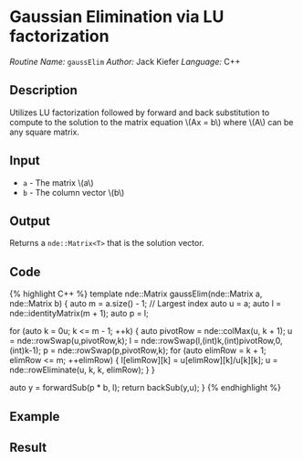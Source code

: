# Gaussian Elimination via LU factorization
*Routine Name:* ``gaussElim``
*Author:* Jack Kiefer
*Language:* C++

## Description

Utilizes LU factorization followed by forward and back substitution to compute to the solution to the matrix equation \\(Ax = b\\) where \\(A\\) can be any square matrix.

## Input

* ``a`` - The matrix \\(a\\)
* ``b`` - The column vector \\(b\\)

## Output 

Returns a ``nde::Matrix<T>`` that is the solution vector.

## Code

{% highlight C++ %}
template <typename T>
nde::Matrix<T> gaussElim(nde::Matrix<T> a, nde::Matrix<T> b)
{
  auto m = a.size() - 1; // Largest index
  auto u = a; 
  auto l = nde::identityMatrix<T>(m + 1);
  auto p = l;

  for (auto k = 0u; k <= m - 1; ++k)
  {
    auto pivotRow = nde::colMax(u, k + 1); 
    u = nde::rowSwap(u,pivotRow,k);
    l = nde::rowSwap(l,(int)k,(int)pivotRow,0,(int)k-1);
    p = nde::rowSwap(p,pivotRow,k);
    for (auto elimRow = k + 1; elimRow <= m; ++elimRow)
    {
      l[elimRow][k] = u[elimRow][k]/u[k][k];
      u = nde::rowEliminate(u, k, k, elimRow);
    }
  }

  auto y = forwardSub(p * b, l);
  return backSub(y,u);
}
{% endhighlight %}

## Example

## Result
